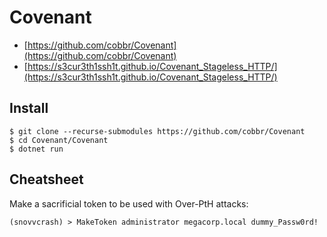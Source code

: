 # Covenant

- [https://github.com/cobbr/Covenant](https://github.com/cobbr/Covenant)
- [https://s3cur3th1ssh1t.github.io/Covenant_Stageless_HTTP/](https://s3cur3th1ssh1t.github.io/Covenant_Stageless_HTTP/)




## Install

```
$ git clone --recurse-submodules https://github.com/cobbr/Covenant
$ cd Covenant/Covenant
$ dotnet run
```




## Cheatsheet

Make a sacrificial token to be used with Over-PtH attacks:

```
(snovvcrash) > MakeToken administrator megacorp.local dummy_Passw0rd!
```
